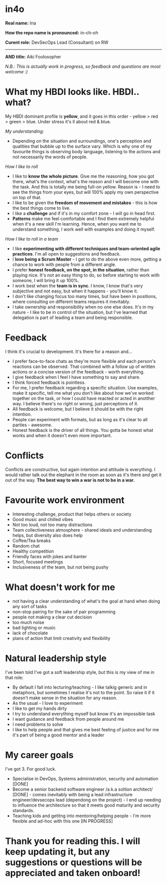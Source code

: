 # in4o

**Real name:** Ina

**How the repo name is pronounced:** in-ch-oh

**Curent role:** DevSecOps Lead (Consultant) on RW

****

**AND title:** Aiki Foolosopher

_N.B.: This is actually work in progress, so feedback and questions are most welcome :)_

# What my HBDI looks like. HBDI.. what?

My HBDI dominant profile is **yellow**, and it goes in this order - yellow > red > green > blue. Under stress it's ll about red & blue. 

_My understanding:_ 
- Depending on the situation and surroundings, one's perception and qualities that bubble up to the surface vary. Which is why one of my favourite things is observing body language, listening to the actions and not necessarily the words of people.

_How I like to roll_ 
- I like to **know the whole picture**. Give me the reasoning, how you got there, what's the context, what's the reason and I will become one with the task. And this is totally me being full-on yellow. Reason is - I need to see the things from your eyes, but will 100% apply my own perspective on top of that.
- I like to be given the **freedom of movement and mistakes** - this is how the best things come to live.
- I like a **challenge** and if it's in my comfort zone - I will go in head first. 
- **Patterns** make me feel comfortable and I find them extremely helpful when it's a new skill I'm learning. Hence, when you want me to understand something, I work well with examples and doing it myself.

_How I like to roll in a team_
- I like **experimenting with different techniques and team-oriented agile practices**. I'm all open to suggestions and feedback.
- I **love being a Scrum Master** - I get to do the above even more, getting a chance to work with people from a different angle. 
- I prefer **honest feedback, on the spot, in the situation**, rather than playing nice. It's not an easy thing to do, so before starting to work with someone, I will bring it up 100%.
- I work best when the **team is in sync**. I know, I know that's very subjective and not easy, but when it happens - you'll know it. 
- I don't like changing focus too many times, but have been in positions, where consulting on different teams requires it inevitably. 
- I take ownership and responsibility when no one else does. It's in my nature - I like to be in control of the situation, but I've learned that delegation is part of leading a team and being responsible. 

# Feedback
I think it's crucial to development. It's there for a reason and... 
- I prefer face-to-face chats as they're more flexible and each person's reactions can be observed. That combined with a follow up of written actions or a concise version of the feedback - worth everything.
- I give feedback when I feel I have something to say and share. 
- I think forced feedback is pointless.
- For me, I prefer feedback regarding a specific situation. Use examples, make it specific, tell me what you don't like about how we've worked together on the task, or how I could have reacted or acted in anotther way. I believe there's no right or wrong, just perceptions of it.
- All feedback is welcome, but I believe it should be with the right intention. 
- People can experiment with formats, but as long as it's clear to all parties - awesome. 
- Honest feedback is the driver of all things. You gotta be honest what works and when it doesn't even more important.

# Conflicts 
Conflicts are constructive, but again intention and attitude is everything. I would rather talk out the elephant in the room as soon as it's there and get it out of the way.
**The best way to win a war is not to be in a war.** 

# Favourite work environment 
- Interesting challenge, product that helps others or society
- Good music and chilled vibes
- Not too loud, not too many distractions
- Team collectiveness atmosphere - shared ideals and understanding helps, but diversity also does help
- Coffee/Tea breaks
- Random chat 
- Healthy competition 
- Friendly faces with jokes and banter
- Short, focused meetings
- Inclusiveness of the team, but not being pushy

# What doesn't work for me
- not having a clear understanding of what's the goal at hand when doing any sort of tasks
- non-stop pairing for the sake of pair programming 
- people not making a clear cut decision 
- too much noise
- bad lighting or music 
- lack of chocolate 
- plans of action that limit creativity and flexibility

# Natural leadership style
I've been told I've got a soft leadership style, but this is my view of me in that role:
- By default I fall into lecturing/teaching - I like talkig generic and in metaphors, but sometimes I realise it's not to the point. So raise it if it doesn't make sense in the situation for any reason.
- As the usual - I love to experiment 
- I like to get my hands dirty 
- I try to understand everything myself but know it's an impossible task
- I want guidance and feedback from people around me 
- I need problems to solve 
- I like to help people and that gives me best feeling of justice and for me it's part of being a good mentor and a leader

# My career goals
I've got 3. For good luck. 

- Specialise in DevOps, Systems administration, security and automation [DONE]
- Become a senior backend software engineer /a.k.a soltion architect/ [DONE] - comes inevitably with being a lead infrastructure engineer/devsecops lead (dependong on the project) - I end up needing to influence the architecture so that it meets good maturity and security standards.
- Teaching kids and getitng into mentoring/helping people - I'm more flexible and ad-hoc with this one [IN PROGRESS]

# Thank you for reading this. I will keep updating it, but any suggestions or questions will be appreciated and taken onboard!
